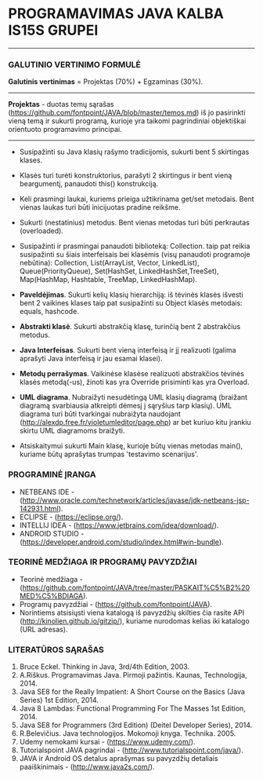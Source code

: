# PROGRAMAVIMAS JAVA KALBA IS15S GRUPEI

___


### GALUTINIO VERTINIMO FORMULĖ

**Galutinis vertinimas** = Projektas (70%) + Egzaminas (30%).
___

**Projektas** - duotas temų sąrašas (https://github.com/fontpoint/JAVA/blob/master/temos.md) iš jo pasirinkti vieną temą ir sukurti programą, kurioje yra taikomi pagrindiniai objektiškai orientuoto programavimo principai. 
___

- Susipažinti su Java klasių rašymo tradicijomis, sukurti bent 5 skirtingas klases.
- Klasės turi turėti konstruktorius, parašyti 2 skirtingus ir bent vieną beargumentį, panaudoti this() konstrukciją.
- Keli prasmingi laukai, kuriems prieiga užtikrinama get/set metodais. Bent vienas laukas turi būti inicijuotas pradine reikšme.
- Sukurti (nestatinius) metodus. Bent vienas metodas turi būti perkrautas (overloaded).
- Susipažinti ir prasmingai panaudoti biblioteką: Collection.
  taip pat reikia susipažinti su šiais interfeisais bei klasėmis (visų panaudoti programoje nebūtina):
  Collection, List(ArrayList, Vector, LinkedList), Queue(PriorityQueue), Set(HashSet, LinkedHashSet,TreeSet), Map(HashMap, Hashtable, TreeMap, LinkedHashMap).
- **Paveldėjimas**. Sukurti kelių klasių hierarchiją: iš tėvinės klasės išvesti bent 2 vaikines klases taip pat susipažinti su Object klasės metodais: equals, hashcode.
  
- **Abstrakti klasė**. Sukurti abstrakčią klasę, turinčią bent 2 abstrakčius metodus.

- **Java Interfeisas**. Sukurti bent vieną interfeisą ir jį realizuoti (galima aprašyti Java interfeisą ir jau esamai klasei).

- **Metodų perrašymas**. Vaikinėse klasėse realizuoti abstrakčios tėvinės klasės metodą(-us), žinoti kas yra Override prisiminti kas yra Overload.
- **UML diagrama**. Nubraižyti nesudėtingą UML klasių diagramą (braižant diagramą svarbiausia atkreipti dėmesį į sąryšius tarp klasių). UML diagrama turi būti tvarkingai nubraižyta naudojant (http://alexdp.free.fr/violetumleditor/page.php) ar bet kuriuo kitu įrankiu skirtu UML diagramoms braižyti.
- Atsiskaitymui sukurti Main klasę, kurioje būtų vienas metodas main(), kuriame būtų aprašytas trumpas 'testavimo scenarijus'.

### PROGRAMINĖ ĮRANGA

- NETBEANS IDE - (http://www.oracle.com/technetwork/articles/javase/jdk-netbeans-jsp-142931.html).
- ECLIPSE - (https://eclipse.org/).
- INTELLIJ IDEA - (https://www.jetbrains.com/idea/download/).
- ANDROID STUDIO - (https://developer.android.com/studio/index.html#win-bundle).

### TEORINĖ MEDŽIAGA IR PROGRAMŲ PAVYZDŽIAI
- Teorinė medžiaga - (https://github.com/fontpoint/JAVA/tree/master/PASKAIT%C5%B2%20MED%C5%BDIAGA).
- Programų pavyzdžiai - (https://github.com/fontpoint/JAVA).
- Norintiems atsisiųsti viena katalogą iš pavyzdžių skilties čia rasite API (http://kinolien.github.io/gitzip/), kuriame nurodomas kelias iki katalogo (URL adresas).
### LITERATŪROS SĄRAŠAS

1. Bruce Eckel. Thinking in Java, 3rd/4th Edition, 2003. 
2. A.Riškus. Programavimas Java. Pirmoji pažintis. Kaunas, Technologija, 2014. 
3. Java SE8 for the Really Impatient: A Short Course on the Basics (Java Series) 1st Edition, 2014. 
4. Java 8 Lambdas: Functional Programming For The Masses 1st Edition, 2014. 
5. Java SE8 for Programmers (3rd Edition) (Deitel Developer Series), 2014. 
6. R.Belevičius. Java technologijos. Mokomoji knyga. Technika. 2005. 
7. Udemy nemokami kursai - (https://www.udemy.com/).
8. Tutorialspoint JAVA pagrindai - (http://www.tutorialspoint.com/java/).
9. JAVA ir Android OS detalus aprašymas su pavyzdžių detaliais paaiškinimais - (http://www.java2s.com/).
